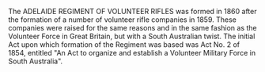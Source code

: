 The ADELAIDE REGIMENT OF VOLUNTEER RIFLES was formed in 1860 after the formation of a number of volunteer rifle companies in 1859. These companies were raised for the same reasons and in the same fashion as the Volunteer Force in Great Britain, but with a South Australian twist. The initial Act upon which formation of the Regiment was based was Act No. 2 of 1854, entitled "An Act to organize and establish a Volunteer Military Force in South Australia".
